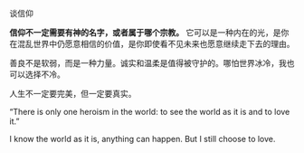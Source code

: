 谈信仰

**信仰不一定需要有神的名字，或者属于哪个宗教。** 它可以是一种内在的光，是你在混乱世界中仍愿意相信的价值，是你即使看不见未来也愿意继续走下去的理由。

善良不是软弱，而是一种力量。诚实和温柔是值得被守护的。哪怕世界冰冷，我也可以选择不冷。

人生不一定要完美，但一定要真实。

“There is only one heroism in the world: to see the world as it is and to love it.” 

I know the world as it is, anything can happen. But I still choose to love.